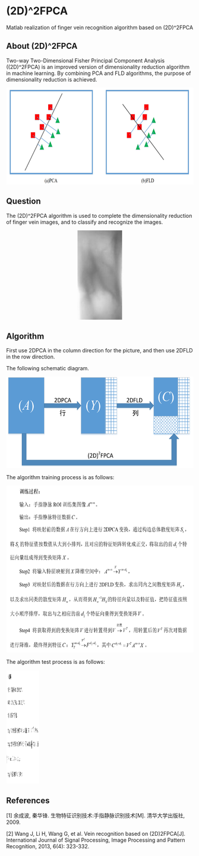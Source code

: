 # (2D)^2FPCA
Matlab realization of finger vein recognition algorithm based on (2D)^2FPCA

## About (2D)^2FPCA

Two-way Two-Dimensional Fisher Principal Component Analysis ((2D)^2FPCA) is an improved version of dimensionality reduction algorithm in machine learning.
By combining PCA and FLD algorithms, the purpose of dimensionality reduction is achieved.

<p align="center">
  <img width="670" height="260" src=./picture/pca-fld.png>
</p>

## Question

The (2D)^2FPCA algorithm is used to complete the dimensionality reduction of finger vein images, and to classify and recognize the images.

<p align="center">
  <img width="120" height="240" src=./picture/finger_vein.bmp>
</p>

## Algorithm

First use 2DPCA in the column direction for the picture, and then use 2DFLD in the row direction.

The following schematic diagram.

<p align="center">
  <img width="558" height="245" src=./picture/(2D)2FPCA.png>
</p>

The algorithm training process is as follows:

<p align="left">
  <img width="605" height="448" src=./picture/train.png>
</p>

The algorithm test process is as follows:

<p align="left">
  <img width="89" height="305" src=./picture/test.png>
</p>




## References

[1] 余成波, 秦华锋. 生物特征识别技术:手指静脉识别技术[M]. 清华大学出版社, 2009.

[2] Wang J, Li H, Wang G, et al. Vein recognition based on (2D)2FPCA[J]. International Journal of Signal Processing, Image Processing and Pattern Recognition, 2013, 6(4): 323-332.
